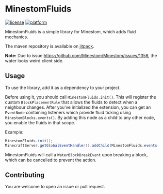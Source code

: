 # MinestomFluids

[![license](https://img.shields.io/github/license/TogAr2/MinestomFluids.svg?style=flat-square)](LICENSE)
[![platform](https://img.shields.io/badge/platform-Minestom-ff69b4?style=flat-square)](https://github.com/Minestom/Minestom)

MinestomFluids is a simple library for Minestom, which adds fluid mechanics.

The maven repository is available on [jitpack](https://jitpack.io/#TogAr2/MinestomFluids).

**Note:** Due to issue https://github.com/Minestom/Minestom/issues/1356, the water looks weird client side.

## Usage

To use the library, add it as a dependency to your project.

Before using it, you should call `MinestomFluids.init()`.
This will register the custom `BlockPlacementRule` that allows the fluids to detect when a neighbour changes.
After you've initialized the extension, you can get an `EventNode` containing listeners which provide fluid ticking using `MinestomBlocks.events()`.
By adding this node as a child to any other node, you enable the fluids in that scope.

Example:
```java
MinestomFluids.init();
MinecraftServer.getGlobalEventHandler().addChild(MinestomFluids.events());
```

MinestomFluids will call a `WaterBlockBreakEvent` upon breaking a block, which can be cancelled to prevent the action.

## Contributing

You are welcome to open an issue or pull request.
